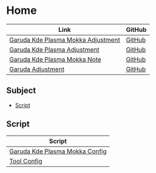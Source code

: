 

# Home

| Link | GitHub |
| ---- | ------ |
| [Garuda Kde Plasma Mokka Adjustment](https://samwhelp.github.io/garuda-kde-plasma-mokka-adjustment/) | [GitHub](https://github.com/samwhelp/garuda-kde-plasma-mokka-adjustment) |
| [Garuda Kde Plasma Adjustment](https://samwhelp.github.io/garuda-kde-plasma-adjustment/) | [GitHub](https://github.com/samwhelp/garuda-kde-plasma-adjustment) |
| [Garuda Kde Plasma Mokka Note](https://samwhelp.github.io/note-about-garuda-kde-plasma-mokka/) | [GitHub](https://github.com/samwhelp/note-about-garuda-kde-plasma-mokka) |
| [Garuda Adjustment](https://samwhelp.github.io/garuda-adjustment/) | [GitHub](https://github.com/samwhelp/garuda-adjustment) |




## Subject

* [Script](#script)




## Script

| Script |
| ---- |
| [Garuda Kde Plasma Mokka Config](https://github.com/samwhelp/garuda-kde-plasma-mokka-adjustment/tree/main/prototype/main/kde-config/locale/en_us/Mokka) |
| [Tool Config](https://github.com/samwhelp/garuda-adjustment/tree/main/prototype/main/tool-config/part) |
